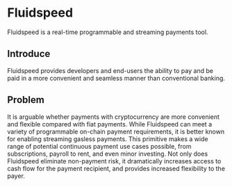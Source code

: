 # Fluidspeed

Fluidspeed is a real-time programmable and streaming payments tool.


## Introduce

Fluidspeed provides developers and end-users the ability to pay and be paid in a more convenient and seamless manner than conventional banking.

## Problem

It is arguable whether payments with cryptocurrency are more convenient and flexible compared with fiat payments. While Fluidspeed can meet a variety of programmable on-chain payment requirements, it is better known for enabling streaming gasless payments. This primitive makes a wide range of potential continuous payment use cases possible, from subscriptions, payroll to rent, and even minor investing.  Not only does Fluidspeed eliminate non-payment risk, it dramatically increases access to cash flow for the payment recipient, and provides increased flexibility to the payer.
